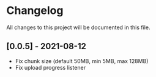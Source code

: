 # Changelog
All changes to this project will be documented in this file.

## [0.0.5] - 2021-08-12
- Fix chunk size (default 50MB, min 5MB, max 128MB)
- Fix upload progress listener
